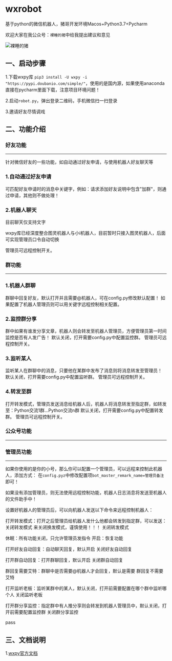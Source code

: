 # wxrobot
基于python的微信机器人，猪哥开发环境Macos+Python3.7+Pycharm

欢迎大家在我公众号：`裸睡的猪`中给我提出建议和意见

![裸睡的猪](https://img-blog.csdnimg.cn/20181217213155258.gif)

## 一、启动步骤
1.下载wxpy库 `pip3 install -U wxpy -i "https://pypi.doubanio.com/simple/"`，使用的是国内源，如果使用anaconda直接在pycharm里面下载，注意项目环境问题！

2.启动`robot.py`，弹出登录二维码，手机微信扫一扫登录

3.邀请好友尽情调戏


## 二、功能介绍

### 好友功能
---
针对微信好友的一些功能，如自动通过好友申请，与使用机器人好友聊天等

### 1.自动通过好友申请
可匹配好友申请时的消息中关键字，例如：请求添加好友说明中包含"加群"，则通过申请，其他则不做处理！

### 2.机器人聊天
目前聊天仅支持文字

wxpy库已经深度整合图灵机器人与小i机器人，目前暂时只接入图灵机器人，后面可实现管理员口令自动切换

管理员可远程控制开关。

### 群功能
---
### 1.机器人群聊
群聊中回复好友，默认打开并且需要@机器人，可在config.py修改默认配置！
如果配置了机器人管理员则可以用关键字远程控制相关配置。

### 2.监控群分享
群中如果有谁发分享文章，机器人则会转发至机器人管理员，方便管理员第一时间监控是否有人发广告！
默认关闭，打开需要config.py中配置监控群。
管理员可远程控制开关。

### 3.监听某人
监听某人在群聊中的消息，只要他在某群中发布了消息则将消息转发至管理员！
默认关闭，打开需要config.py中配置监听群。
管理员可远程控制开关。

### 4.转发至群
打开转发模式，管理员发送消息给机器人后，机器人将消息转发至指定群，如转发至：Python交流1群...Python交流n群
默认关闭，打开需要config.py中配置转发群。
管理员可远程控制开关。

### 公众号功能
---

### 管理员功能
---
如果你使用的是你的小号，那么你可以配置一个管理员，可以远程来控制此机器人，添加方式：
在`config.pyz`中修改配置项`bot_master_remark_name=管理员备注`即可！

如果没有添加管理员，则无法使用远程控制功能，机器人日志消息将发送至机器人的文件助手中！

设置好机器人的管理员后，可以向机器人发送以下命令来远程控制机器人：

打开转发模式：打开之后管理员给机器人发什么他都会转发到指定群，可以发送：关闭转发模式 来关闭换发模式，谨慎使用！！！
关闭转发模式

休眠：所有功能关闭，只允许管理员发指令
开启：恢复功能

打开好友自动回复：自动聊天回复，默认开启
关闭好友自动回复

打开群自动回复：打开群聊回复，默认开启
关闭群自动回复

群回复需要艾特：群聊中是否需要@机器人才会回复，默认是需要
群回复不需要艾特

打开监听老板：监听某群中的某人，默认关闭，打开前需要配置在哪个群中监听哪个人
关闭监听老板

打开群分享监控：指定群中有人推分享则会转发到机器人管理员中，默认关闭，打开前需要配置监控群
关闭群分享监控

pass

## 三、文档说明

1.[wxpy官方文档](https://wxpy.readthedocs.io/zh/latest/)

